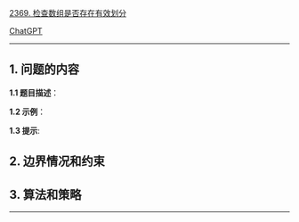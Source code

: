 [2369. 检查数组是否存在有效划分](https://leetcode.cn/problems/check-if-there-is-a-valid-partition-for-the-array)

[ChatGPT](chat.openai.com)

---

## 1. 问题的内容
**1.1 题目描述**：

**1.2 示例**：

**1.3 提示**:

## 2. 边界情况和约束


## 3. 算法和策略

---

